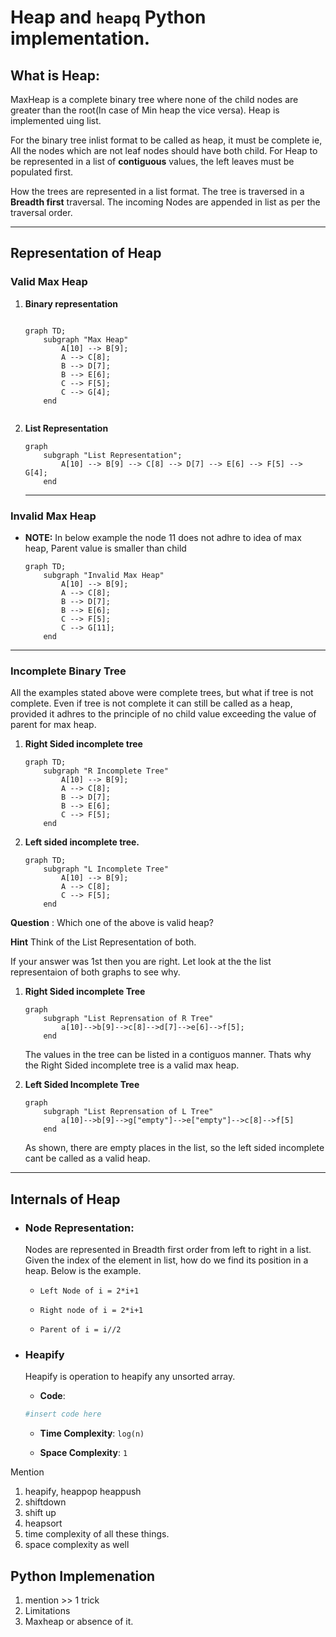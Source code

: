 # Heap and `heapq` Python implementation.

##  What is Heap:

MaxHeap is a complete binary tree where none of the child nodes are greater than the root(In case of Min heap the vice versa). Heap is implemented uing list. 

For the binary tree inlist format to be called as heap, it must be complete ie, All the nodes which are not leaf nodes should have both child. For Heap to be represented in a list of **contiguous** values, the left leaves must be populated first. 

How the trees are represented in a list format. The tree is traversed in a **Breadth first** traversal. The incoming Nodes are appended in list as per the traversal order.

---------------------------------------------------------

## Representation of Heap

### Valid Max Heap

1. **Binary representation**

    ```mermaid
        
    graph TD;
        subgraph "Max Heap"
            A[10] --> B[9];
            A --> C[8];
            B --> D[7];
            B --> E[6];
            C --> F[5];
            C --> G[4];
        end
        
    ```

2. **List Representation**

    ```mermaid
    graph
        subgraph "List Representation";
            A[10] --> B[9] --> C[8] --> D[7] --> E[6] --> F[5] --> G[4];
        end
    ```
    -------------------------------------------------------

### Invalid Max Heap

 - **NOTE:** In below example the node 11 does not adhre to idea of max heap, Parent value is smaller than child


    ```mermaid
    graph TD;
        subgraph "Invalid Max Heap"
            A[10] --> B[9];
            A --> C[8];
            B --> D[7];
            B --> E[6];
            C --> F[5];
            C --> G[11];
        end
    ```



---------------------------------------------------------

### Incomplete Binary Tree 

All the examples stated above were complete trees, but what if tree is not complete. Even if tree is not complete it can still be called as a heap, provided it adhres to the principle of no child value exceeding the value of parent for max heap.

1. **Right Sided incomplete tree**

    ```mermaid
    graph TD;
        subgraph "R Incomplete Tree"
            A[10] --> B[9];
            A --> C[8];
            B --> D[7];
            B --> E[6];
            C --> F[5];
        end
    ```

2. **Left sided incomplete tree.**

    ```mermaid
    graph TD;
        subgraph "L Incomplete Tree"
            A[10] --> B[9];
            A --> C[8];
            C --> F[5];
        end
    ```

**Question** : Which one of the above is valid heap? 

**Hint** Think of the List Representation of both.

If your answer was 1st then you are right. Let look at the the list representaion of both graphs to see why.

1. **Right Sided incomplete Tree**

    ```mermaid
    graph 
        subgraph "List Reprensation of R Tree"
            a[10]-->b[9]-->c[8]-->d[7]-->e[6]-->f[5];
        end

    ```

    The values in the tree can be listed in a contiguos manner. Thats why the Right Sided incomplete tree is a valid max heap.

2. **Left Sided Incomplete Tree**

    ```mermaid
    graph 
        subgraph "List Reprensation of L Tree"
            a[10]-->b[9]-->g["empty"]-->e["empty"]-->c[8]-->f[5]
        end
    ```

    As shown, there are empty places in the list, so the left sided incomplete cant be called as a valid heap.


---------------------------------------------------------

## Internals of Heap

- ### Node Representation:

    Nodes are represented in Breadth first order from left to right in a list. Given the index of the element in list, how do we find its position in a heap. Below is the example.

    - `Left Node of i = 2*i+1`

    - `Right node of i = 2*i+1` 

    - `Parent of i = i//2`

- ### Heapify

    Heapify is operation to heapify any unsorted array.

    - **Code**:
    ```python
    #insert code here

    ```

    - **Time Complexity**: `log(n)`

    - **Space Complexity**: `1`

Mention 



1. heapify, 
heappop
heappush
2. shiftdown
3. shift up
4. heapsort
5. time complexity of all these things. 
6. space complexity as well

## Python Implemenation

1. mention >> 1 trick 
2. Limitations
3. Maxheap or absence of it.